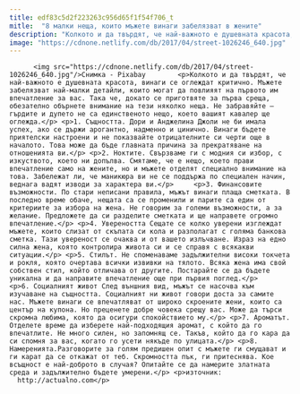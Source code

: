 ```yaml
---
title: edf83c5d2f223263c956d65f1f54f706_t
mitle:  "8 малки неща, които мъжете винаги забелязват в жените"
description: "Колкото и да твърдят, че най-важното е душевната красота, винаги се оглеждат критично. Мъжете забелязват най-малки детайли, които могат да повлияят на първото им впечатление за вас. Така че, докато се приготвяте за първа среща, обезателно обърнете внимание на тези няколко неща. Не забравяйте – гърдите и дупето не са единственото нещо, което вашият кавалер …"
image: "https://cdnone.netlify.com/db/2017/04/street-1026246_640.jpg"
---
```


          <img src="https://cdnone.netlify.com/db/2017/04/street-1026246_640.jpg"/>Снимка - Pixabay        <p>Колкото и да твърдят, че най-важното е душевната красота, винаги се оглеждат критично. Мъжете забелязват най-малки детайли, които могат да повлияят на първото им впечатление за вас. Така че, докато се приготвяте за първа среща, обезателно обърнете внимание на тези няколко неща. Не забравяйте – гърдите и дупето не са единственото нещо, което вашият кавалер ще оглежда.</p> <p>1. Същността. Дори и Анджелина Джоли не би имала успех, ако се държи арогантно, надменно и цинично. Винаги бъдете приятелски настроени и не показвайте отрицателните си черти още в началото. Това може да бъде главната причина за прекратяване на отношенията ви.</p> <p>2. Ноктите. Свързваме ги с модния си избор, с изкуството, което ни допълва. Смятаме, че е нещо, което прави впечатление само на жените, но и мъжете отделят специално внимание на това. Забележат ли, че маникюра ви не се поддържа по специален начин, веднага вадят изводи за характера ви.</p>     <p>3. Финансовите възможности. По стари неписани правила, мъжът винаги плаща сметката. В последно време обаче, нещата са се променили и парите са един от критериите за избора на жена. Не говорим за големи възможности, а за желание. Предложете да си разделите сметката и ще направете огромно впечатление.</p> <p>4. Увереността Сещате се колко уверени изглеждат мъжете, които слизат от скъпата си кола и разполагат с голяма банкова сметка. Тази увереност се очаква и от вашето излъчване. Израз на едно силна жена, която контролира живота си и се справя с всякакви ситуации.</p> <p>5. Стилът. Не споменаваме задължителни високи токчета и рокля, която очертава всички извивки на тялото. Всяка жена има свой собствен стил, който отличава от другите. Постарайте се да бъдете уникална и да направите впечатление още при първия поглед.</p>     <p>6. Социалният живот След външния вид, мъжът се насочва към изучаване на същността. Социалният ни живот говори доста за самите нас. Мъжете винаги се впечатляват от широко скроените жени, които са център на купона. Но преценете добре човека срещу вас. Може да търси скромна любима, която да осигури спокойствието му.</p> <p>7. Ароматът. Отделете време да изберете най-подходящия аромат, с който да го впечатлите. Не много силен, но запомнящ се. Такъв, който да го кара да си спомня за вас, когато го усети някъде по улицата.</p> <p>8. Намеренията.Разговорите за голям предишен опит с мъжете ги смущават и ги карат да се откажат от теб. Скромността пък, ги притеснява. Кое всъщност е най-доброто в случая? Опитайте се да намерите златната среда и задължително бъдете умерени.</p> <p>източник:   http://actualno.com</p>        